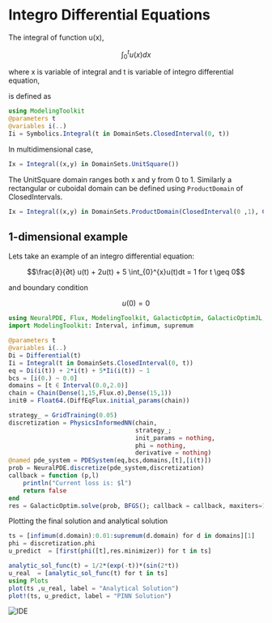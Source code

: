 # Integro Differential Equations

The integral of function u(x),

```math
\int_{0}^{t}u(x)dx
```

where x is variable of integral and t is variable of integro differential equation,

is defined as

```julia
using ModelingToolkit
@parameters t
@variables i(..)
Ii = Symbolics.Integral(t in DomainSets.ClosedInterval(0, t))
```

In multidimensional case,

```julia
Ix = Integral((x,y) in DomainSets.UnitSquare())
```

The UnitSquare domain ranges both x and y from 0 to 1.
Similarly a rectangular or cuboidal domain can be defined using `ProductDomain` of ClosedIntervals.

```julia
Ix = Integral((x,y) in DomainSets.ProductDomain(ClosedInterval(0 ,1), ClosedInterval(0 ,x)))
```

## 1-dimensional example

Lets take an example of an integro differential equation:

```math
\frac{∂}{∂t} u(t)  + 2u(t) + 5 \int_{0}^{x}u(t)dt = 1 for t \geq 0
```

and boundary condition

```math
u(0) = 0
```

```julia
using NeuralPDE, Flux, ModelingToolkit, GalacticOptim, GalacticOptimJL, DiffEqFlux, DomainSets
import ModelingToolkit: Interval, infimum, supremum

@parameters t
@variables i(..)
Di = Differential(t)
Ii = Integral(t in DomainSets.ClosedInterval(0, t))
eq = Di(i(t)) + 2*i(t) + 5*Ii(i(t)) ~ 1
bcs = [i(0.) ~ 0.0]
domains = [t ∈ Interval(0.0,2.0)]
chain = Chain(Dense(1,15,Flux.σ),Dense(15,1))
initθ = Float64.(DiffEqFlux.initial_params(chain))

strategy_ = GridTraining(0.05)
discretization = PhysicsInformedNN(chain,
                                   strategy_;
                                   init_params = nothing,
                                   phi = nothing,
                                   derivative = nothing)
@named pde_system = PDESystem(eq,bcs,domains,[t],[i(t)])
prob = NeuralPDE.discretize(pde_system,discretization)
callback = function (p,l)
    println("Current loss is: $l")
    return false
end
res = GalacticOptim.solve(prob, BFGS(); callback = callback, maxiters=100)
```

Plotting the final solution and analytical solution

```julia
ts = [infimum(d.domain):0.01:supremum(d.domain) for d in domains][1]
phi = discretization.phi
u_predict  = [first(phi([t],res.minimizer)) for t in ts]

analytic_sol_func(t) = 1/2*(exp(-t))*(sin(2*t))
u_real  = [analytic_sol_func(t) for t in ts]
using Plots
plot(ts ,u_real, label = "Analytical Solution")
plot!(ts, u_predict, label = "PINN Solution")
```

![IDE](https://user-images.githubusercontent.com/12683885/129749371-18b44bbc-18c8-49c5-bf30-0cd97ecdd977.png)
